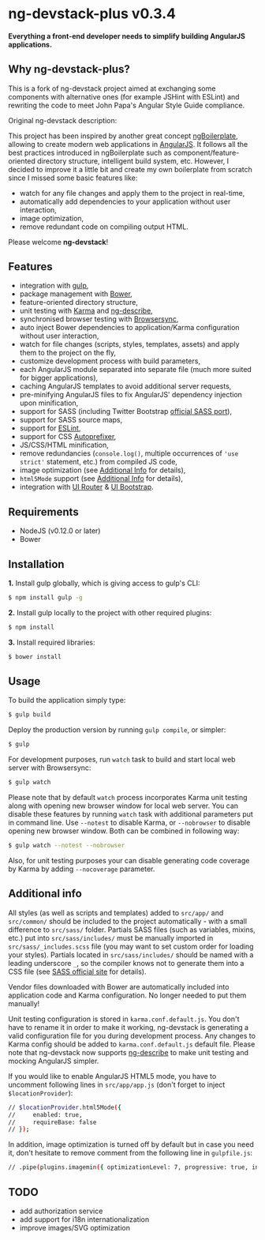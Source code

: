 # ng-devstack-plus v0.3.4

#### Everything a front-end developer needs to simplify building AngularJS applications.

## Why ng-devstack-plus?

This is a fork of ng-devstack project aimed at exchanging some components with alternative ones (for example JSHint with ESLint) and rewriting the code to meet John Papa's Angular Style Guide compliance.

Original ng-devstack description:

This project has been inspired by another great concept [ngBoilerplate](http://joshdmiller.github.io/ng-boilerplate/), allowing to create modern web applications in [AngularJS](http://angularjs.org/). It follows all the best practices introduced in ngBoilerplate such as component/feature-oriented directory structure, intelligent build system, etc. However, I decided to improve it a little bit and create my own boilerplate from scratch since I missed some basic features like:

- watch for any file changes and apply them to the project in real-time,
- automatically add dependencies to your application without user interaction,
- image optimization,
- remove redundant code on compiling output HTML.

Please welcome **ng-devstack**!

## Features

- integration with [gulp](http://gulpjs.com/),
- package management with [Bower](http://bower.io/),
- feature-oriented directory structure,
- unit testing with [Karma](http://karma-runner.github.io/) and [ng-describe](http://github.com/kensho/ng-describe/),
- synchronised browser testing with [Browsersync](http://www.browsersync.io/),
- auto inject Bower dependencies to application/Karma configuration without user interaction,
- watch for file changes (scripts, styles, templates, assets) and apply them to the project on the fly,
- customize development process with build parameters,
- each AngularJS module separated into separate file (much more suited for bigger applications),
- caching AngularJS templates to avoid additional server requests,
- pre-minifying AngularJS files to fix AngularJS' dependency injection upon minification,
- support for SASS (including Twitter Bootstrap [official SASS port](http://getbootstrap.com/css/#sass)),
- support for SASS source maps,
- support for [ESLint](https://github.com/eslint/eslint),
- support for CSS [Autoprefixer](http://github.com/postcss/autoprefixer-core),
- JS/CSS/HTML minification,
- remove redundancies (`console.log()`, multiple occurrences of `'use strict'` statement, etc.) from compiled JS code,
- image optimization (see [Additional Info](#additional-info) for details),
- `html5Mode` support (see [Additional Info](#additional-info) for details),
- integration with [UI Router](http://angular-ui.github.io/ui-router/) & [UI Bootstrap](http://angular-ui.github.io/bootstrap/).

## Requirements

- NodeJS (v0.12.0 or later)
- Bower

## Installation

**1.** Install gulp globally, which is giving access to gulp's CLI:

```sh
$ npm install gulp -g
```

**2.** Install gulp locally to the project with other required plugins:

```sh
$ npm install
```

**3.** Install required libraries:

```sh
$ bower install
```

## Usage

To build the application simply type:

```sh
$ gulp build
```

Deploy the production version by running `gulp compile`, or simpler:

```sh
$ gulp
```

For development purposes, run `watch` task to build and start local web server with Browsersync:

```sh
$ gulp watch
```

Please note that by default `watch` process incorporates Karma unit testing along with opening new browser window for local web server. You can disable these features by running `watch` task with additional parameters put in command line. Use `--notest` to disable Karma, or `--nobrowser` to disable opening new browser window. Both can be combined in following way:

```sh
$ gulp watch --notest --nobrowser
```

Also, for unit testing purposes your can disable generating code coverage by Karma by adding `--nocoverage` parameter.

## Additional info

All styles (as well as scripts and templates) added to `src/app/` and `src/common/` should be included to the project automatically - with a small difference to `src/sass/` folder. Partials SASS files (such as variables, mixins, etc.) put into `src/sass/includes/` must be manually imported in `src/sass/_includes.scss` file (you may want to set custom order for loading your styles). Partials located in `src/sass/includes/` should be named with a leading underscore `_`, so the compiler knows not to generate them into a CSS file (see [SASS official site](http://sass-lang.com/guide#topic-4) for details).

Vendor files downloaded with Bower are automatically included into application code and Karma configuration. No longer needed to put them manually!

Unit testing configuration is stored in `karma.conf.default.js`. You don't have to rename it in order to make it working, ng-devstack is generating a valid configuration file for you during development process. Any changes to Karma config should be added to `karma.conf.default.js` default file. Please note that ng-devstack now supports [ng-describe](http://github.com/kensho/ng-describe/) to make unit testing and mocking AngularJS simpler.

If you would like to enable AngularJS HTML5 mode, you have to uncomment following lines in `src/app/app.js` (don't forget to inject `$locationProvider`):

>
```sh
// $locationProvider.html5Mode({
//     enabled: true,
//     requireBase: false
// });
```

In addition, image optimization is turned off by default but in case you need it, don't hesitate to remove comment from the following line in `gulpfile.js`:

>
```sh
// .pipe(plugins.imagemin({ optimizationLevel: 7, progressive: true, interlaced: true }))
```

## TODO

- add authorization service
- add support for i18n internationalization
- improve images/SVG optimization
